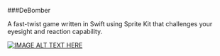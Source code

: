 ###DeBomber

A fast-twist game written in Swift using Sprite Kit that challenges your eyesight and reaction capability.


[![IMAGE ALT TEXT HERE](http://img.youtube.com/vi/T3HqeeadKK4/0.jpg)](https://youtu.be/T3HqeeadKK4)
